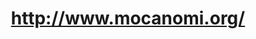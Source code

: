 ---
ee_id_thing: '94'
site: '1'
type: '2'
inv_num: 2010-017
add_credit:
url: 2010-017-http-wwwmocanomiorg
title: http://www.mocanomi.org/
year: '2010'
display_year: '2010'
medium: Modified museum website
dims:
pitch: "​MOCA Miami's website re-done in comic sans"
ps: "​Yes, this <i>IS</i> what the MOCA Miami website looked like during the duration
  of my show. :)"
live_url:
youtube:
https://github.com/coryarcangel/alu:
imgs: mocanomi-2010-017-screenshot-1-database-ih.jpg
subheading:
download:
commission:
related:
layout: things-i-made
---
